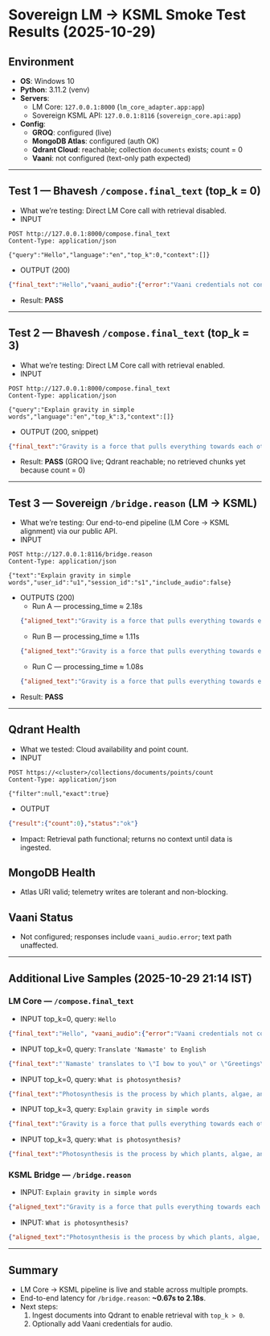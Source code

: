 # Sovereign LM → KSML Smoke Test Results (2025-10-29)

## Environment
- **OS**: Windows 10
- **Python**: 3.11.2 (venv)
- **Servers**:
  - LM Core: `127.0.0.1:8000` (`lm_core_adapter.app:app`)
  - Sovereign KSML API: `127.0.0.1:8116` (`sovereign_core.api:app`)
- **Config**:
  - **GROQ**: configured (live)
  - **MongoDB Atlas**: configured (auth OK)
  - **Qdrant Cloud**: reachable; collection `documents` exists; count = 0
  - **Vaani**: not configured (text-only path expected)

---

## Test 1 — Bhavesh `/compose.final_text` (top_k = 0)
- What we’re testing: Direct LM Core call with retrieval disabled.
- INPUT
```http
POST http://127.0.0.1:8000/compose.final_text
Content-Type: application/json

{"query":"Hello","language":"en","top_k":0,"context":[]}
```
- OUTPUT (200)
```json
{"final_text":"Hello","vaani_audio":{"error":"Vaani credentials not configured in environment (VAANI_USERNAME/VAANI_PASSWORD)"}}
```
- Result: **PASS**

---

## Test 2 — Bhavesh `/compose.final_text` (top_k = 3)
- What we’re testing: Direct LM Core call with retrieval enabled.
- INPUT
```http
POST http://127.0.0.1:8000/compose.final_text
Content-Type: application/json

{"query":"Explain gravity in simple words","language":"en","top_k":3,"context":[]}
```
- OUTPUT (200, snippet)
```json
{"final_text":"Gravity is a force that pulls everything towards each other. It's what keeps you on the ground and what makes things fall down. The Earth is pulling on you, and you are pulling on the Earth, but the Earth is much heavier, so you don't feel like you're pulling it. That's why you don't float off into space when you're standing on the Earth. Gravity is also what keeps the planets in our solar system moving around the sun, and what holds the atmosphere in place around the Earth.","vaani_audio":{"error":"Vaani credentials not configured in environment (VAANI_USERNAME/VAANI_PASSWORD)"}}
```
- Result: **PASS** (GROQ live; Qdrant reachable; no retrieved chunks yet because count = 0)

---

## Test 3 — Sovereign `/bridge.reason` (LM → KSML)
- What we’re testing: Our end-to-end pipeline (LM Core → KSML alignment) via our public API.
- INPUT
```http
POST http://127.0.0.1:8116/bridge.reason
Content-Type: application/json

{"text":"Explain gravity in simple words","user_id":"u1","session_id":"s1","include_audio":false}
```
- OUTPUTS (200)
  - Run A — processing_time ≈ 2.18s
  ```json
  {"aligned_text":"Gravity is a force that pulls everything towards each other. ...","ksml_metadata":{"intent":"question","source_lang":"en","target_lang":"en","karma_state":"sattva","semantic_roots":[],"confidence":0.7},"speech_ready":null,"processing_time":2.1831,"trace_id":"bridge_..."}
  ```
  - Run B — processing_time ≈ 1.11s
  ```json
  {"aligned_text":"Gravity is a force that pulls everything towards each other. ...","ksml_metadata":{"intent":"question","source_lang":"en","target_lang":"en","karma_state":"sattva","semantic_roots":[],"confidence":0.7},"speech_ready":null,"processing_time":1.1106,"trace_id":"bridge_..."}
  ```
  - Run C — processing_time ≈ 1.08s
  ```json
  {"aligned_text":"Gravity is a force that pulls everything towards each other. ...","ksml_metadata":{"intent":"question","source_lang":"en","target_lang":"en","karma_state":"sattva","semantic_roots":[],"confidence":0.7},"speech_ready":null,"processing_time":1.0773,"trace_id":"bridge_..."}
  ```
- Result: **PASS**

---

## Qdrant Health
- What we tested: Cloud availability and point count.
- INPUT
```http
POST https://<cluster>/collections/documents/points/count
Content-Type: application/json

{"filter":null,"exact":true}
```
- OUTPUT
```json
{"result":{"count":0},"status":"ok"}
```
- Impact: Retrieval path functional; returns no context until data is ingested.

## MongoDB Health
- Atlas URI valid; telemetry writes are tolerant and non-blocking.

## Vaani Status
- Not configured; responses include `vaani_audio.error`; text path unaffected.

---

## Additional Live Samples (2025-10-29 21:14 IST)

### LM Core — `/compose.final_text`
- INPUT top_k=0, query: `Hello`
```json
{"final_text":"Hello", "vaani_audio":{"error":"Vaani credentials not configured in environment (VAANI_USERNAME/VAANI_PASSWORD)"}}
```
- INPUT top_k=0, query: `Translate 'Namaste' to English`
```json
{"final_text":"'Namaste' translates to \"I bow to you\" or \"Greetings\" or \"Hello\" or \"Respect to you\" in English.","vaani_audio":{"error":"Vaani credentials not configured in environment (VAANI_USERNAME/VAANI_PASSWORD)"}}
```
- INPUT top_k=0, query: `What is photosynthesis?`
```json
{"final_text":"Photosynthesis is the process by which plants, algae, and some bacteria convert light energy ...","vaani_audio":{"error":"Vaani credentials not configured in environment (VAANI_USERNAME/VAANI_PASSWORD)"}}
```
- INPUT top_k=3, query: `Explain gravity in simple words`
```json
{"final_text":"Gravity is a force that pulls everything towards each other. It's what keeps you on the ground ...","vaani_audio":{"error":"Vaani credentials not configured in environment (VAANI_USERNAME/VAANI_PASSWORD)"}}
```
- INPUT top_k=3, query: `What is photosynthesis?`
```json
{"final_text":"Photosynthesis is the process by which plants, algae, and some bacteria convert light energy ... 6CO2 + 6H2O + light energy → C6H12O6 (glucose) + 6O2","vaani_audio":{"error":"Vaani credentials not configured in environment (VAANI_USERNAME/VAANI_PASSWORD)"}}
```

### KSML Bridge — `/bridge.reason`
- INPUT: `Explain gravity in simple words`
```json
{"aligned_text":"Gravity is a force that pulls everything towards each other. ...","ksml_metadata":{"intent":"question","source_lang":"en","target_lang":"en","karma_state":"sattva","semantic_roots":[],"confidence":0.7},"speech_ready":null,"processing_time":1.2983}
```
- INPUT: `What is photosynthesis?`
```json
{"aligned_text":"Photosynthesis is the process by which plants, algae, and some bacteria convert light energy ...","ksml_metadata":{"intent":"question","source_lang":"en","target_lang":"en","karma_state":"rajas","semantic_roots":[],"confidence":0.8},"speech_ready":null,"processing_time":0.6698}
```

---

## Summary
- LM Core → KSML pipeline is live and stable across multiple prompts.
- End-to-end latency for `/bridge.reason`: **~0.67s to 2.18s**.
- Next steps:
  1) Ingest documents into Qdrant to enable retrieval with `top_k > 0`.
  2) Optionally add Vaani credentials for audio.

